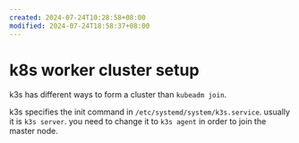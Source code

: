 ```yaml
---
created: 2024-07-24T10:28:58+08:00
modified: 2024-07-24T18:58:37+08:00
---
```


# k8s worker cluster setup

k3s has different ways to form a cluster than `kubeadm join`.

k3s specifies the init command in `/etc/systemd/system/k3s.service`. usually it is `k3s server`. you need to change it to `k3s agent` in order to join the master node.
